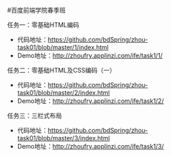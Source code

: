 #百度前端学院春季班

任务一：零基础HTML编码 

* 代码地址：https://github.com/bdSpring/zhou-task01/blob/master/1/index.html
* Demo地址：http://zhoufry.applinzi.com/ife/task1/1/

任务二：零基础HTML及CSS编码（一）

* 代码地址：https://github.com/bdSpring/zhou-task01/blob/master/2/index.html
* Demo地址：http://zhoufry.applinzi.com/ife/task1/2/

任务三：三栏式布局
* 代码地址：https://github.com/bdSpring/zhou-task01/blob/master/3/index.html
* Demo地址：http://zhoufry.applinzi.com/ife/task1/3/